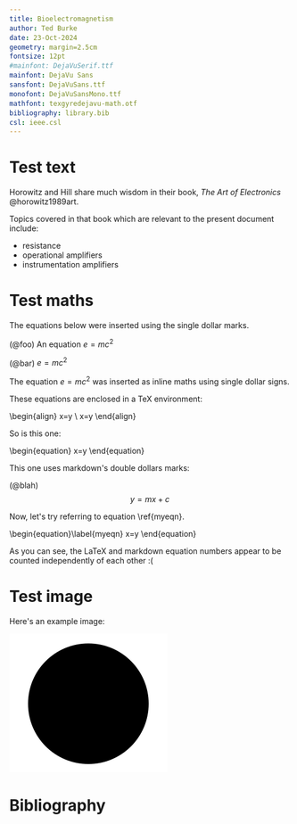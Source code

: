 ```yaml
---
title: Bioelectromagnetism
author: Ted Burke
date: 23-Oct-2024
geometry: margin=2.5cm
fontsize: 12pt
#mainfont: DejaVuSerif.ttf
mainfont: DejaVu Sans
sansfont: DejaVuSans.ttf
monofont: DejaVuSansMono.ttf 
mathfont: texgyredejavu-math.otf
bibliography: library.bib
csl: ieee.csl
---
```



# Test text

Horowitz and Hill share much wisdom in their book, *The Art of Electronics* @horowitz1989art. 

Topics covered in that book which are relevant to the present document include:

- resistance
- operational amplifiers
- instrumentation amplifiers

# Test maths

The equations below were inserted using the single dollar marks.

(@foo) An equation $e = mc^2$

(@bar) $e = mc^2$

The equation $e = mc^2$ was inserted as inline maths using single dollar signs.

These equations are enclosed in a TeX environment:

\begin{align}
x=y \\
x=y
\end{align}

So is this one:

\begin{equation}
x=y
\end{equation}

This one uses markdown's double dollars marks:

(@blah) $$y = mx + c$$

Now, let's try referring to equation \ref{myeqn}.

\begin{equation}\label{myeqn}
x=y
\end{equation}

As you can see, the LaTeX and markdown equation numbers appear to be counted independently of each other :(

# Test image

Here's an example image:

![This is an example image](example.png)

# Bibliography

